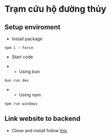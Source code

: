 # Trạm cứu hộ đường thủy

## Setup enviroment

- Install package

```
npm i --force
```

- Start code

- - Using bun

```
bun run dev
```

- - Using npm

```
npm run windows
```

## Link website to backend

- Clone and install follow [this](https://github.com/nguyetan/python-rescue-station?tab=readme-ov-file#c%C3%A0i-%C4%91%E1%BA%B7t)
